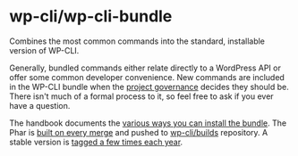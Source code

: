 wp-cli/wp-cli-bundle
=================

Combines the most common commands into the standard, installable version of WP-CLI.

Generally, bundled commands either relate directly to a WordPress API or offer some common developer convenience. New commands are included in the WP-CLI bundle when the [project governance](https://make.wordpress.org/cli/handbook/contributions/governance/) decides they should be. There isn't much of a formal process to it, so feel free to ask if you ever have a question.

The handbook documents the [various ways you can install the bundle](https://make.wordpress.org/cli/handbook/guides/installing/). The Phar is [built on every merge](https://github.com/wp-cli/wp-cli-bundle/blob/main/.github/workflows/deployment.yml) and pushed to [wp-cli/builds](https://github.com/wp-cli/builds) repository. A stable version is [tagged a few times each year](https://make.wordpress.org/cli/handbook/contributions/release-checklist/).

